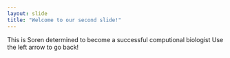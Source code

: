 ```yaml
---
layout: slide
title: "Welcome to our second slide!"
---
```

This is Soren determined to become a successful computional biologist
Use the left arrow to go back!
